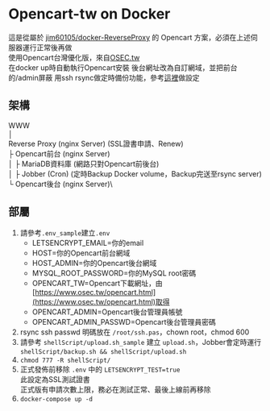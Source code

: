 ﻿# Opencart-tw on Docker
這是從屬於 [jim60105/docker-ReverseProxy](https://github.com/jim60105/docker-ReverseProxy) 的 Opencart 方案，必須在上述伺服器運行正常後再做\
使用Opencart台灣優化版，來自[OSEC.tw](https://www.osec.tw/opencart.html)\
在docker up時自動執行Opencart安裝
後台網址改為自訂網域，並把前台的/admin屏蔽
用ssh rsync做定時備份功能，參考[這裡](https://blog.maki0419.com/2020/07/docker-nextcloud.html#rsync-server%E8%A8%AD%E5%AE%9A "這裡")做設定

## 架構
WWW\
│\
Reverse Proxy (nginx Server) (SSL證書申請、Renew)\
├ Opencart前台 (nginx Server)\
│  ├ MariaDB資料庫 (網路只對Opencart前後台)\
│  ├ Jobber (Cron) (定時Backup Docker volume，Backup完送至rsync server) \
└ Opencart後台 (nginx Server)\

## 部屬
1. 請參考`.env_sample`建立`.env`
	* LETSENCRYPT_EMAIL=你的email
	* HOST=你的Opencart前台網域
	* HOST_ADMIN=你的Opencart後台網域
	* MYSQL_ROOT_PASSWORD=你的MySQL root密碼
	* OPENCART_TW=Opencart下載網址，由[https://www.osec.tw/opencart.html](https://www.osec.tw/opencart.html)取得
	* OPENCART_ADMIN=Opencart後台管理員帳號
	* OPENCART_ADMIN_PASSWD=Opencart後台管理員密碼
1. rsync ssh passwd 明碼放在 `/root/ssh.pas`，chown root，chmod 600
1. 請參考 `shellScript/upload.sh_sample` 建立 `upload.sh`，Jobber會定時運行`shellScript/backup.sh && shellScript/upload.sh ` 
1. `chmod 777 -R shellScript/`
1. 正式發佈前移除 `.env` 中的 `LETSENCRYPT_TEST=true`\
此設定為SSL測試證書\
正式版有申請次數上限，務必在測試正常、最後上線前再移除
1. `docker-compose up -d`
